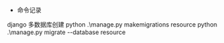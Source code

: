 * 命令记录


django 多数据库创建
python .\manage.py makemigrations resource
python .\manage.py migrate --database resource

